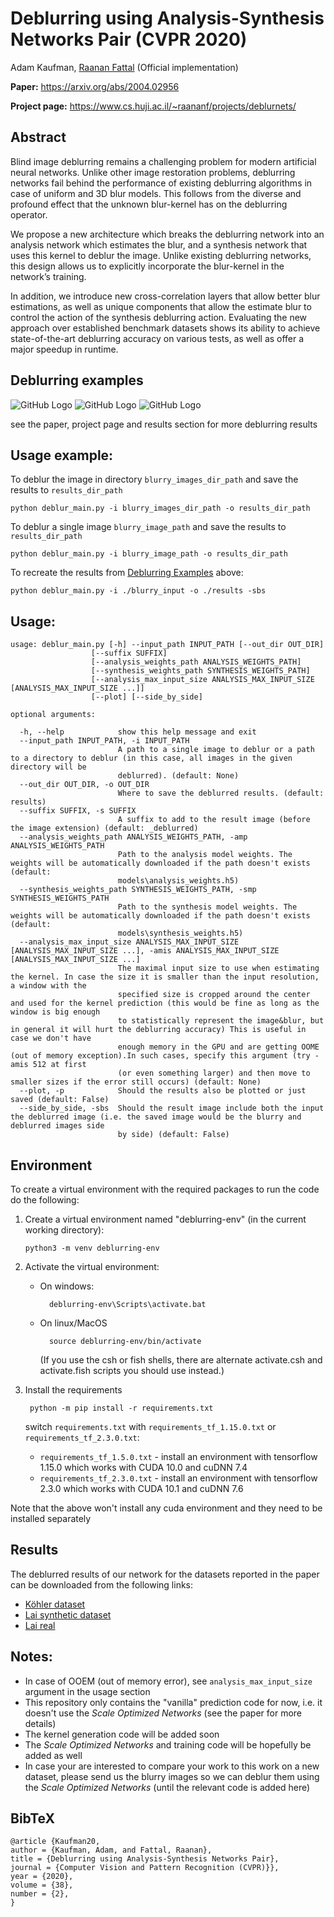 # Deblurring using Analysis-Synthesis Networks Pair (CVPR 2020)

Adam Kaufman, [Raanan Fattal](https://www.cs.huji.ac.il/~raananf/) (Official implementation)

**Paper:** https://arxiv.org/abs/2004.02956

**Project page:** https://www.cs.huji.ac.il/~raananf/projects/deblurnets/

## Abstract

Blind image deblurring remains a challenging problem for modern artificial neural networks. Unlike other image restoration problems, deblurring networks fail behind the performance of existing deblurring algorithms in case of uniform and 3D blur models. This follows from the diverse and profound effect that the unknown blur-kernel has on the deblurring operator.

We propose a new architecture which breaks the deblurring network into an analysis network which estimates the blur, and a synthesis network that uses this kernel to deblur the image. Unlike existing deblurring networks, this design allows us to explicitly incorporate the blur-kernel in the network’s training.

In addition, we introduce new cross-correlation layers that allow better blur estimations, as well as unique components that allow the estimate blur to control the action of the synthesis deblurring action. Evaluating the new approach over established benchmark datasets shows its ability to achieve state-of-the-art deblurring accuracy on various tests, as well as offer a major speedup in runtime.

## Deblurring examples

![GitHub Logo](./deblurring_examples/kohler_2_6_deblurred.jpg)
![GitHub Logo](./deblurring_examples/lai_synth_people_03_kernel_02_deblurred.jpg)
![GitHub Logo](./deblurring_examples/lai_real_coke_deblurred.jpg)

see the paper, project page and results section for more deblurring results


## Usage example:
To deblur the image in directory `blurry_images_dir_path` and save the results to `results_dir_path`
    
    python deblur_main.py -i blurry_images_dir_path -o results_dir_path
    
To deblur a single image `blurry_image_path` and save the results to `results_dir_path`

    python deblur_main.py -i blurry_image_path -o results_dir_path    

To recreate the results from [Deblurring Examples](#deblurring-examples) above: 

    python deblur_main.py -i ./blurry_input -o ./results -sbs

## Usage:

    usage: deblur_main.py [-h] --input_path INPUT_PATH [--out_dir OUT_DIR]
                      [--suffix SUFFIX]
                      [--analysis_weights_path ANALYSIS_WEIGHTS_PATH]
                      [--synthesis_weights_path SYNTHESIS_WEIGHTS_PATH]
                      [--analysis_max_input_size ANALYSIS_MAX_INPUT_SIZE [ANALYSIS_MAX_INPUT_SIZE ...]]
                      [--plot] [--side_by_side]

    optional arguments:
    
      -h, --help            show this help message and exit
      --input_path INPUT_PATH, -i INPUT_PATH
                            A path to a single image to deblur or a path to a directory to deblur (in this case, all images in the given directory will be
                            deblurred). (default: None)
      --out_dir OUT_DIR, -o OUT_DIR
                            Where to save the deblurred results. (default: results)
      --suffix SUFFIX, -s SUFFIX
                            A suffix to add to the result image (before the image extension) (default: _deblurred)
      --analysis_weights_path ANALYSIS_WEIGHTS_PATH, -amp ANALYSIS_WEIGHTS_PATH
                            Path to the analysis model weights. The weights will be automatically downloaded if the path doesn't exists (default:
                            models\analysis_weights.h5)
      --synthesis_weights_path SYNTHESIS_WEIGHTS_PATH, -smp SYNTHESIS_WEIGHTS_PATH
                            Path to the synthesis model weights. The weights will be automatically downloaded if the path doesn't exists (default:
                            models\synthesis_weights.h5)
      --analysis_max_input_size ANALYSIS_MAX_INPUT_SIZE [ANALYSIS_MAX_INPUT_SIZE ...], -amis ANALYSIS_MAX_INPUT_SIZE [ANALYSIS_MAX_INPUT_SIZE ...]
                            The maximal input size to use when estimating the kernel. In case the size it is smaller than the input resolution, a window with the
                            specified size is cropped around the center and used for the kernel prediction (this would be fine as long as the window is big enough
                            to statistically represent the image&blur, but in general it will hurt the deblurring accuracy) This is useful in case we don't have
                            enough memory in the GPU and are getting OOME (out of memory exception).In such cases, specify this argument (try -amis 512 at first
                            (or even something larger) and then move to smaller sizes if the error still occurs) (default: None)
      --plot, -p            Should the results also be plotted or just saved (default: False)
      --side_by_side, -sbs  Should the result image include both the input the deblurred image (i.e. the saved image would be the blurry and deblurred images side
                            by side) (default: False)

## Environment 
To create a virtual environment with the required packages to run the code do the following:

1.  Create a virtual environment named "deblurring-env" (in the current working directory):

        python3 -m venv deblurring-env
        
2. Activate the virtual environment:
    * On windows:
        
            deblurring-env\Scripts\activate.bat        
    * On linux/MacOS
    
            source deblurring-env/bin/activate
      (If you use the csh or fish shells, there are alternate activate.csh and activate.fish scripts you should use instead.)
    
3. Install the requirements

        python -m pip install -r requirements.txt
        
   switch `requirements.txt` with `requirements_tf_1.15.0.txt` or `requirements_tf_2.3.0.txt`:
   
    * `requirements_tf_1.5.0.txt` - install an environment with tensorflow 1.15.0 which works with CUDA 10.0 and cuDNN 7.4
    * `requirements_tf_2.3.0.txt` - install an environment with tensorflow 2.3.0 which works with CUDA 10.1 and cuDNN 7.6
    
Note that the above won't install any cuda environment and they need to be installed separately


## Results
The deblurred results of our network for the datasets reported in the paper can be downloaded from the following links:
* [Köhler dataset](https://drive.google.com/open?id=1SoYP8fwGRaxcP6f-CXo2U9-0-By331cB)
* [Lai synthetic dataset](https://drive.google.com/open?id=1z9oPUuwDseV34XqzB2rjO_Kj9MPnQFqH)
* [Lai real](https://drive.google.com/open?id=1LjVxPrnBYSruE0PAFJ7FYUpHL-1EoMby)

## Notes:
* In case of OOEM (out of memory error), see `analysis_max_input_size` argument in the usage section
* This repository only contains the "vanilla" prediction code for now, i.e. it doesn't use the *Scale Optimized Networks* (see the paper for more details)
* The kernel generation code will be added soon
* The *Scale Optimized Networks* and training code will be hopefully be added as well
* In case your are interested to compare your work to this work on a new dataset, please send us the blurry images so we can deblur them using the *Scale Optimized Networks* (until the relevant code is added here)


## BibTeX
    @article {Kaufman20,
    author = {Kaufman, Adam, and Fattal, Raanan},
    title = {Deblurring using Analysis-Synthesis Networks Pair},
    journal = {Computer Vision and Pattern Recognition (CVPR)}},
    year = {2020},
    volume = {38},
    number = {2},
    }

